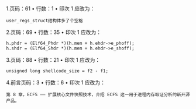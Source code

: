 1.页码：61 • 行数：1 • 印次 1
应改为：
```
user_regs_struct结构体多了个空格
```

2.页码：69 • 行数：35 • 印次 1
应改为：
```
h.phdr = (Elf64_Phdr *)(h.mem + h.ehdr->e_phoff);
h.shdr = (Elf64_Shdr *)(h.mem + h.ehdr->e_shoff);
```
3.页码：88 • 行数：21 • 印次 1
应改为：
```
unsigned long shellcode_size = f2 - f1;
```
4.前言页码：3 • 行数：6 • 印次 1 
应改为：
```
第 8 章，ECFS —— 扩展核心文件快照技术，介绍 ECFS 这一用于进程内存取证分析的新开源产品。
```
